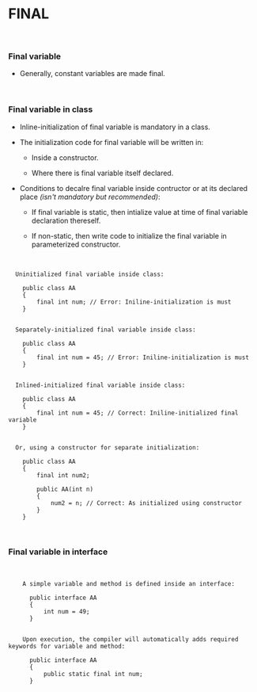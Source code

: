 # **FINAL**

<br>

### **Final variable**

+ Generally, constant variables are made final.

<br>

### **Final variable in class**

+ Inline-initialization of final variable is mandatory in a class.

+ The initialization code for final variable will be written in:
  
  + Inside a constructor.
  
  + Where there is final variable itself declared.

+ Conditions to decalre final variable inside contructor or at its declared place _(isn't mandatory but recommended)_:
  
  + If final variable is static, then intialize value at time of final variable declaration thereself. 
  
  + If non-static, then write code to initialize the final variable in parameterized constructor.

<br>

```
  Uninitialized final variable inside class:

    public class AA
    {
        final int num; // Error: Iniline-initialization is must
    }


  Separately-initialized final variable inside class:

    public class AA
    {
        final int num = 45; // Error: Iniline-initialization is must
    }


  Inlined-initialized final variable inside class:

    public class AA
    {
        final int num = 45; // Correct: Iniline-initialized final variable
    }


  Or, using a constructor for separate initialization:

    public class AA
    {
        final int num2;
        
        public AA(int n)
        {
            num2 = n; // Correct: As initialized using constructor
        }
    }
```

<br>

### **Final variable in interface**

<br>

```
    A simple variable and method is defined inside an interface:

      public interface AA
      {
          int num = 49;
      }


    Upon execution, the compiler will automatically adds required keywords for variable and method:

      public interface AA
      {
          public static final int num;
      }
```
